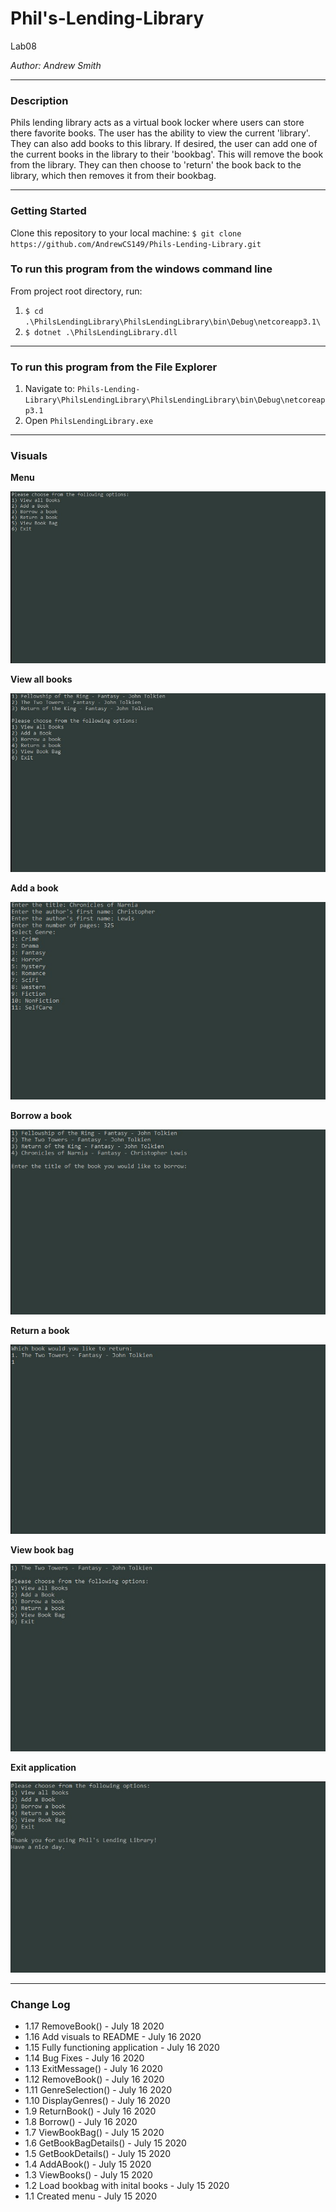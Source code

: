 # Phil's-Lending-Library

Lab08

*Author: Andrew Smith*

---

### Description

Phils lending library acts as a virtual book locker where users can store there favorite books.
The user has the ability to view the current 'library'. They can also add books to this library.
If desired, the user can add one of the current books in the library to their 'bookbag'. This 
will remove the book from the library. They can then choose to 'return' the book back to the 
library, which then removes it from their bookbag. 

---

### Getting Started

Clone this repository to your local machine:
`$ git clone https://github.com/AndrewCS149/Phils-Lending-Library.git`

### To run this program from the windows command line

From project root directory, run:
1. `$ cd .\PhilsLendingLibrary\PhilsLendingLibrary\bin\Debug\netcoreapp3.1\`
2. `$ dotnet .\PhilsLendingLibrary.dll`

---

### To run this program from the File Explorer

1. Navigate to: `Phils-Lending-Library\PhilsLendingLibrary\PhilsLendingLibrary\bin\Debug\netcoreapp3.1`
2. Open `PhilsLendingLibrary.exe`

---

### Visuals

**Menu**

![menu](PhilsLendingLibrary/Assets/menu.jpg)

**View all books**

![view all books](PhilsLendingLibrary/Assets/viewAllBooks.jpg)

**Add a book**

![add book](PhilsLendingLibrary/Assets/addBook.jpg)

**Borrow a book**

![borrow book](PhilsLendingLibrary/Assets/borrow.jpg)

**Return a book**

![return book](PhilsLendingLibrary/Assets/return.jpg)

**View book bag**

![view book bag](PhilsLendingLibrary/Assets/viewBookBag.jpg)

**Exit application**

![exit](PhilsLendingLibrary/Assets/exit.jpg)

---

### Change Log

- 1.17 RemoveBook() - July 18 2020
- 1.16 Add visuals to README - July 16 2020
- 1.15 Fully functioning application - July 16 2020
- 1.14 Bug Fixes - July 16 2020
- 1.13 ExitMessage() - July 16 2020
- 1.12 RemoveBook() - July 16 2020
- 1.11 GenreSelection() - July 16 2020
- 1.10 DisplayGenres() - July 16 2020
- 1.9 ReturnBook() - July 16 2020
- 1.8 Borrow() - July 16 2020
- 1.7 ViewBookBag() - July 15 2020
- 1.6 GetBookBagDetails() - July 15 2020
- 1.5 GetBookDetails() - July 15 2020
- 1.4 AddABook() - July 15 2020
- 1.3 ViewBooks() - July 15 2020
- 1.2 Load bookbag with inital books - July 15 2020
- 1.1 Created menu - July 15 2020
